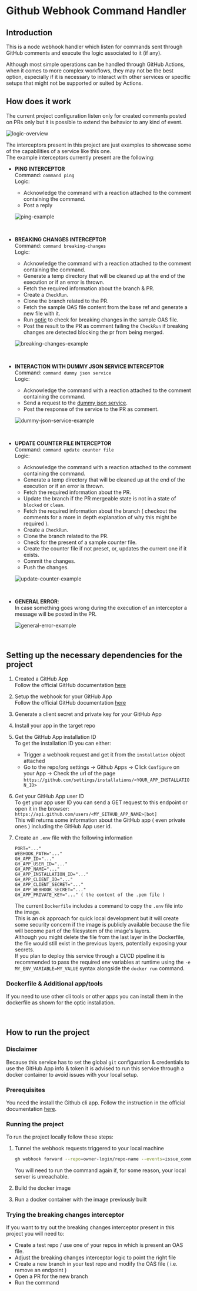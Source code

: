 # Github Webhook Command Handler

## Introduction

This is a node webhook handler which listen for commands sent through GitHub comments and execute the logic associated to it (if any).

Although most simple operations can be handled through GitHub Actions, when it comes to more complex workflows, they may not be the best option, especially if it is necessary to interact with other services or specific setups that might not be supported or suited by Actions.

## How does it work

The current project configuration listen only for created comments posted on PRs only but it is possible to extend the behavior to any kind of event.

![logic-overview](images/logic-overview.png)

The interceptors present in this project are just examples to showcase some of the capabilities of a service like this one.<br>
The example interceptors currently present are the following:

- **PING INTERCEPTOR** <br>
  Command: `command ping` <br>
  Logic:

  - Acknowledge the command with a reaction attached to the comment containing the command.
  - Post a reply

  ![ping-example](images/ping-example.png)

<br>

- **BREAKING CHANGES INTERCEPTOR** <br>
  Command: `command breaking-changes` <br>
  Logic:

  - Acknowledge the command with a reaction attached to the comment containing the command.
  - Generate a temp directory that will be cleaned up at the end of the execution or if an error is thrown.
  - Fetch the required information about the branch & PR.
  - Create a `CheckRun`.
  - Clone the branch related to the PR.
  - Fetch the sample OAS file content from the base ref and generate a new file with it.
  - Run [optic](https://www.useoptic.com/) to check for breaking changes in the sample OAS file.
  - Post the result to the PR as comment failing the `CheckRun` if breaking changes are detected blocking the pr from being merged.

  ![breaking-changes-example](images/breaking-changes-example.png)

<br>

- **INTERACTION WITH DUMMY JSON SERVICE INTERCEPTOR** <br>
  Command: `command dummy json service` <br>
  Logic:

  - Acknowledge the command with a reaction attached to the comment containing the command.
  - Send a request to the [dummy json service](https://dummyjson.com/docs/todos).
  - Post the response of the service to the PR as comment.

  ![dummy-json-service-example](images/dummy-json-service-example.png)

<br>

- **UPDATE COUNTER FILE INTERCEPTOR** <br>
  Command: `command update counter file` <br>
  Logic:

  - Acknowledge the command with a reaction attached to the comment containing the command.
  - Generate a temp directory that will be cleaned up at the end of the execution or if an error is thrown.
  - Fetch the required information about the PR.
  - Update the branch if the PR mergeable state is not in a state of `blocked` or `clean`.
  - Fetch the required information about the branch ( checkout the comments for a more in depth explanation of why this might be required ).
  - Create a `CheckRun`.
  - Clone the branch related to the PR.
  - Check for the present of a sample counter file.
  - Create the counter file if not preset, or, updates the current one if it exists.
  - Commit the changes.
  - Push the changes.

  ![update-counter-example](images/update-counter-example.png)

<br>

- **GENERAL ERROR**: <br>
  In case something goes wrong during the execution of an interceptor a message will be posted in the PR.

  ![general-error-example](images/general-error-example.png)

<br>

## Setting up the necessary dependencies for the project

1. Created a GitHub App <br>
   Follow the official GitHub documentation [here](https://docs.github.com/en/apps/creating-github-apps/registering-a-github-app/registering-a-github-app)

2. Setup the webhook for your GitHub App <br>
   Follow the official GitHub documentation [here](https://docs.github.com/en/apps/creating-github-apps/registering-a-github-app/using-webhooks-with-github-apps)

3. Generate a client secret and private key for your GitHub App

4. Install your app in the target repo

5. Get the GitHub App installation ID <br>
   To get the installation ID you can either:

   - Trigger a webhook request and get it from the `installation` object attached
   - Go to the repo/org settings -> Github Apps -> Click `Configure` on your App -> Check the url of the page `https://github.com/settings/installations/<YOUR_APP_INSTALLATION_ID>`

6. Get your GitHub App user ID <br>
   To get your app user ID you can send a GET request to this endpoint or open it in the browser: <br>
   `https://api.github.com/users/<MY_GITHUB_APP_NAME>[bot]` <br>
   This will returns some information about the GitHub app ( even private ones ) including the GitHub App user id.

7. Create an `.env` file with the following information <br>

   ```
   PORT="..."
   WEBHOOK_PATH="..."
   GH_APP_ID="..."
   GH_APP_USER_ID="..."
   GH_APP_NAME="..."
   GH_APP_INSTALLATION_ID="..."
   GH_APP_CLIENT_ID="..."
   GH_APP_CLIENT_SECRET="..."
   GH_APP_WEBHOOK_SECRET="..."
   GH_APP_PRIVATE_KEY="..." ( the content of the .pem file )
   ```

   The current `Dockerfile` includes a command to copy the `.env` file into the image.<br>
   This is an ok approach for quick local development but it will create some security concern if the image is publicly available because the file will become part of the filesystem of the image's layers. <br>
   Although you might delete the file from the last layer in the Dockerfile, the file would still exist in the previous layers, potentially exposing your secrets. <br>
   If you plan to deploy this service through a CI/CD pipeline it is recommended to pass the required env variables at runtime using the `-e MY_ENV_VARIABLE=MY_VALUE` syntax alongside the `docker run` command.

### Dockerfile & Additional app/tools

If you need to use other cli tools or other apps you can install them in the dockerfile as shown for the optic installation.

<br>

## How to run the project

### Disclaimer

Because this service has to set the global `git` configuration & credentials to use the GitHub App info & token it is advised to run this service through a docker container to avoid issues with your local setup.

### Prerequisites

You need the install the Github cli app.
Follow the instruction in the official documentation [here](https://github.com/cli/cli#installation).

### Running the project

To run the project locally follow these steps:

1. Tunnel the webhook requests triggered to your local machine <br>

   ```bash
   gh webhook forward --repo=owner-login/repo-name --events=issue_comment --secret=my_super_webhook_secret_very_secret_indeed --url="http://localhost:<YOUR_PORT>/<WEBHOOK_PATH_SET_IN_ENV_FILE>"
   ```

   You will need to run the command again if, for some reason, your local server is unreachable.

2. Build the docker image
3. Run a docker container with the image previously built

### Trying the breaking changes interceptor

If you want to try out the breaking changes interceptor present in this project you will need to:

- Create a test repo / use one of your repos in which is present an OAS file.
- Adjust the breaking changes interceptor logic to point the right file
- Create a new branch in your test repo and modify the OAS file ( i.e. remove an endpoint )
- Open a PR for the new branch
- Run the command
